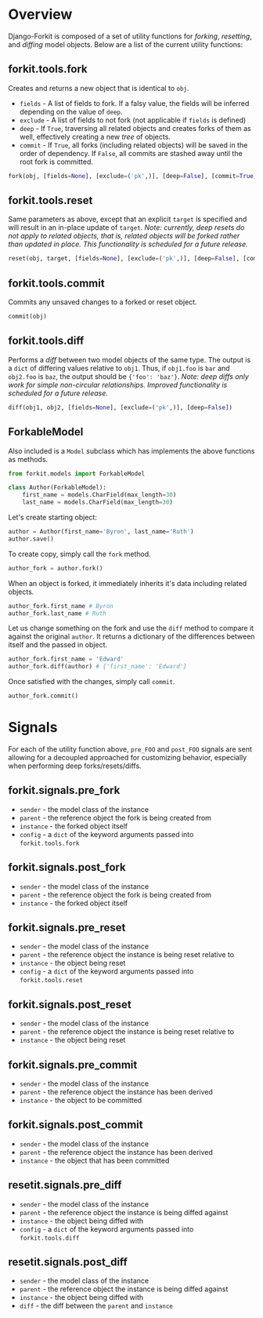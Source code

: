 Overview
========
Django-Forkit is composed of a set of utility functions for _forking_,
_resetting_, and _diffing_ model objects. Below are a list of the current
utility functions:

forkit.tools.fork
-----------------
Creates and returns a new object that is identical to ``obj``.

- ``fields`` - A list of fields to fork. If a falsy value, the fields
will be inferred depending on the value of ``deep``.
- ``exclude`` - A list of fields to not fork (not applicable if ``fields``
is defined)
- ``deep`` - If ``True``, traversing all related objects and creates forks
of them as well, effectively creating a new _tree_ of objects.
- ``commit`` - If ``True``, all forks (including related objects) will be saved
in the order of dependency. If ``False``, all commits are stashed away until
the root fork is committed.

```python
fork(obj, [fields=None], [exclude=('pk',)], [deep=False], [commit=True])
```

forkit.tools.reset
------------------
Same parameters as above, except that an explicit ``target`` is specified and
will result in an in-place update of ``target``. _Note: currently, deep resets
do not apply to related objects, that is, related objects will be forked rather
than updated in place. This functionality is scheduled for a future release._

```python
reset(obj, target, [fields=None], [exclude=('pk',)], [deep=False], [commit=True])
```

forkit.tools.commit
-------------------
Commits any unsaved changes to a forked or reset object.

```python
commit(obj)
```

forkit.tools.diff
-----------------
Performs a _diff_ between two model objects of the same type. The output is a
``dict`` of differing values relative to ``obj1``. Thus, if ``obj1.foo`` is
``bar`` and ``obj2.foo`` is ``baz``, the output should be ``{'foo': 'baz'}``.
_Note: deep diffs only work for simple non-circular relationships. Improved
functionality is scheduled for a future release._

```python
diff(obj1, obj2, [fields=None], [exclude=('pk',)], [deep=False])
```

ForkableModel
-------------
Also included is a ``Model`` subclass which has implements the above functions
as methods.

```python
from forkit.models import ForkableModel

class Author(ForkableModel):
    first_name = models.CharField(max_length=30)
    last_name = models.CharField(max_length=30)
```

Let's create starting object:

```python
author = Author(first_name='Byron', last_name='Ruth')
author.save()
```

To create copy, simply call the ``fork`` method.

```python
author_fork = author.fork()
```

When an object is forked, it immediately inherits it's data including
related objects.

```python
author_fork.first_name # Byron
author_fork.last_name # Ruth
```

Let us change something on the fork and use the ``diff`` method to compare it
against the original ``author``. It returns a dictionary of the differences
between itself and the passed in object.

```python
author_fork.first_name = 'Edward'
author_fork.diff(author) # {'first_name': 'Edward'}
```

Once satisfied with the changes, simply call ``commit``.

```python
author_fork.commit()
```

Signals
=======
For each of the utility function above, ``pre_FOO`` and ``post_FOO`` signals
are sent allowing for a decoupled approached for customizing behavior, especially
when performing deep forks/resets/diffs.

forkit.signals.pre_fork
-----------------------

- ``sender`` - the model class of the instance
- ``parent`` - the reference object the fork is being created from
- ``instance`` - the forked object itself
- ``config`` - a ``dict`` of the keyword arguments passed into ``forkit.tools.fork``

forkit.signals.post_fork
-----------------------

- ``sender`` - the model class of the instance
- ``parent`` - the reference object the fork is being created from
- ``instance`` - the forked object itself

forkit.signals.pre_reset
-----------------------

- ``sender`` - the model class of the instance
- ``parent`` - the reference object the instance is being reset relative to
- ``instance`` - the object being reset
- ``config`` - a ``dict`` of the keyword arguments passed into ``forkit.tools.reset``

forkit.signals.post_reset
-----------------------

- ``sender`` - the model class of the instance
- ``parent`` - the reference object the instance is being reset relative to
- ``instance`` - the object being reset

forkit.signals.pre_commit
-----------------------

- ``sender`` - the model class of the instance
- ``parent`` - the reference object the instance has been derived
- ``instance`` - the object to be committed

forkit.signals.post_commit
-----------------------

- ``sender`` - the model class of the instance
- ``parent`` - the reference object the instance has been derived
- ``instance`` - the object that has been committed

resetit.signals.pre_diff
-----------------------

- ``sender`` - the model class of the instance
- ``parent`` - the reference object the instance is being diffed against
- ``instance`` - the object being diffed with
- ``config`` - a ``dict`` of the keyword arguments passed into ``forkit.tools.diff``

resetit.signals.post_diff
-----------------------

- ``sender`` - the model class of the instance
- ``parent`` - the reference object the instance is being diffed against
- ``instance`` - the object being diffed with
- ``diff`` - the diff between the ``parent`` and ``instance``
